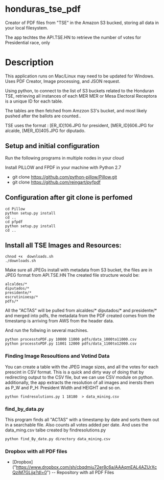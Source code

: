 # honduras_tse_pdf

Creator of PDF files from "TSE" in the Amazon S3 bucked, storing all data in your local filesystem.

The app techtes the API.TSE.HN to retrieve the number of votes for Presidential race, only


# Description

This application runs on Mac/Linux may need to be updated for Windows. Uses PDF Creator, Image processing, 
and JSON request. 

Using python, to connect to the list of S3 buckets related to the Honduran TSE, retrieving all instances of each MER
MER or Mesa Electoral Receptora is a unique ID for each table.

The tables are then fetched from Amzzon S3's bucket, and most likely pushed after the ballots are counted..

TSE uses the format : [ER_ID]106.JPG for president, [MER_ID]606.JPG for alcalde, [MER_ID]405.JPG for diputado. 

## Setup and initial configuration
Run the following programs in multiple nodes in your cloud 

Install PILLOW and FPDF in your machine with Python 2.7
* git clone https://github.com/python-pillow/Pillow.git
* git clone https://github.com/reingart/pyfpdf

## Configuration after git clone is perfomed
```
cd Pillow 
python setup.py install
cd ..
cd pfpdf
python setup.py install
cd ..
```

## Install all TSE Images and  Resources:
```
chnod +x  downloads.sh 
./downloads.sh
```

Make sure all JPEGs install with metadata from S3 bucket, the files are in JPEG format from API.TSE.HN The created file structure would be:

```
alcaldes/*
diputados/*
presidente/*
escrutinioesp/*
pdfs/*
```

All the "ACTAS" will be pulled from alcaldes/* diputados/* and presidente/* and merged into pdfs, the metadata from the PDF created
comes from the timestamp is arriving from AWS from the header data.


And run the follwing in several machines. 
```
python processtoPDF.py 10000 11000 pdfs/data_1000to11000.csv 
python processtoPDF.py 11001 12000 pdfs/data_1100to12000.csv 
```

### Finding Image Resoultions and Votind Data

You can  create a table with the JPEG image sizes, and all the votes for each prescint in CSV format.
This is a quick and dirty way of doing that by redirecting output to the CSV file, but we can use CSV module on python.
additionally, the app extracts the resolution of all images and inersts them as P_W and P_H: President Width and HEIGHT
and so on. 

```
python findresolutions.py 1 18180  > data_mining.csv
```

### find_by_data.py

This program finds all "ACTAS" with a timestamp by date and sorts them out in a searchable file. Also counts all votes added per date.
And uses the data_ming.csv talbe created by findresolutions.py

```
python find_By_date.py directory data_mining.csv  
```

### Dropbox with all PDF files

* [Dropbox] ("https://www.dropbox.com/sh/cbqdmiu72er8c6a/AAAqmEAL4AZUrXcQziM7GLjja?dl=0") -- Repository with all PDF Files
